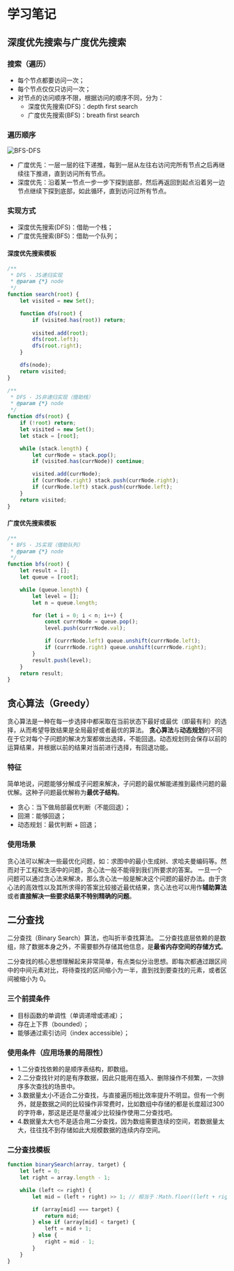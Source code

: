 # 学习笔记

## 深度优先搜索与广度优先搜索

### 搜索（遍历）

* 每个节点都要访问一次；
* 每个节点仅仅只访问一次；
* 对节点的访问顺序不限，根据访问的顺序不同，分为：
    - 深度优先搜索(DFS)：depth first search
    - 广度优先搜索(BFS)：breath first search

### 遍历顺序

![BFS-DFS](https://thinktxt.static.lxyour.com/note/BFS-DFS.png)

* 广度优先：一层一层的往下递推，每到一层从左往右访问完所有节点之后再继续往下推进，直到访问所有节点。
* 深度优先：沿着某一节点一步一步下探到底部，然后再返回到起点沿着另一边节点继续下探到底部，如此循环，直到访问过所有节点。

### 实现方式
* 深度优先搜索(DFS)：借助一个栈；
* 广度优先搜索(BFS)：借助一个队列；

#### 深度优先搜索模板

```javascript
/**
 * DFS - JS递归实现
 * @param {*} node 
 */
function search(root) {
    let visited = new Set();

    function dfs(root) {
        if (visited.has(root)) return;
        
        visited.add(root);
        dfs(root.left);
        dfs(root.right);
    }

    dfs(node);
    return visited;
}

/**
 * DFS - JS非递归实现（借助栈）
 * @param {*} node 
 */
function dfs(root) {
    if (!root) return;
    let visited = new Set();
    let stack = [root];

    while (stack.length) {
        let currNode = stack.pop();
        if (visited.has(currNode)) continue;

        visited.add(currNode);
        if (currNode.right) stack.push(currNode.right);
        if (currNode.left) stack.push(currNode.left);
    }
    return visited;
}
```

#### 广度优先搜索模板

```javascript
/**
 * BFS - JS实现（借助队列）
 * @param {*} node 
 */
function bfs(root) {
    let result = [];
    let queue = [root];

    while (queue.length) {
        let level = [];
        let n = queue.length;

        for (let i = 0; i < n; i++) {
            const currrNode = queue.pop();
            level.push(currrNode.val);

            if (currrNode.left) queue.unshift(currrNode.left);
            if (currrNode.right) queue.unshift(currrNode.right);
        }
        result.push(level);
    }
    return result;
}
```

## 贪心算法（Greedy）
贪心算法是一种在每一步选择中都采取在当前状态下最好或最优（即最有利）的选择，从而希望导致结果是全局最好或者最优的算法。
**贪心算法**与**动态规划**的不同在于它对每个子问题的解决方案都做出选择，不能回退。动态规划则会保存以前的运算结果，并根据以前的结果对当前进行选择，有回退功能。

### 特征
简单地说，问题能够分解成子问题来解决，子问题的最优解能递推到最终问题的最优解。这种子问题最优解称为**最优子结构**。

* 贪心：当下做局部最优判断（不能回退）；
* 回溯：能够回退；
* 动态规划：最优判断 + 回退；

### 使用场景

贪心法可以解决一些最优化问题，如：求图中的最小生成树、求哈夫曼编码等。然而对于工程和生活中的问题，贪心法一般不能得到我们所要求的答案。 
一旦一个问题可以通过贪心法来解决，那么贪心法一般是解决这个问题的最好办法。由于贪心法的高效性以及其所求得的答案比较接近最优结果，贪心法也可以用作**辅助算法**或者**直接解决一些要求结果不特别精确的问题**。


## 二分查找
二分查找（Binary Search）算法，也叫折半查找算法。
二分查找底层依赖的是数组，除了数据本身之外，不需要额外存储其他信息，是**最省内存空间的存储方式**。

二分查找的核心思想理解起来非常简单，有点类似分治思想。即每次都通过跟区间中的中间元素对比，将待查找的区间缩小为一半，直到找到要查找的元素，或者区间被缩小为 0。

### 三个前提条件

* 目标函数的单调性（单调递增或递减）；
* 存在上下界（bounded）；
* 能够通过索引访问（index accessible）；

### 使用条件（应用场景的局限性）
* 1.二分查找依赖的是顺序表结构，即数组。
* 2.二分查找针对的是有序数据，因此只能用在插入、删除操作不频繁，一次排序多次查找的场景中。
* 3.数据量太小不适合二分查找，与直接遍历相比效率提升不明显。但有一个例外，就是数据之间的比较操作非常费时，比如数组中存储的都是长度超过300的字符串，那这是还是尽量减少比较操作使用二分查找吧。
* 4.数据量太大也不是适合用二分查找，因为数组需要连续的空间，若数据量太大，往往找不到存储如此大规模数据的连续内存空间。

### 二分查找模板

```javascript
function binarySearch(array, target) {
    let left = 0;
    let right = array.length - 1;

    while (left <= right) {
        let mid = (left + right) >> 1; // 相当于：Math.floor((left + right) / 2);

        if (array[mid] === target) {
            return mid;
        } else if (array[mid] < target) {
            left = mid + 1;
        } else {
            right = mid - 1;
        }
    }
}
```
